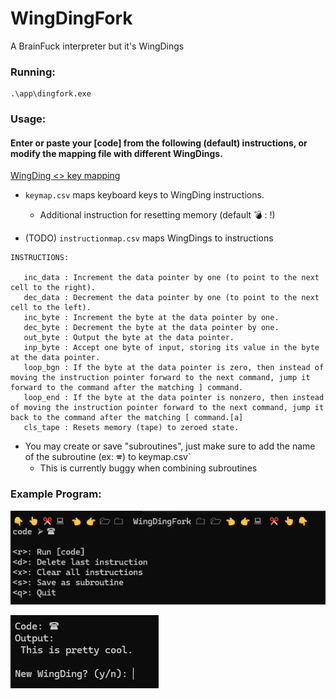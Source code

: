 # WingDingFork
A BrainFuck interpreter but it's WingDings

### Running:
```
.\app\dingfork.exe
```

### Usage:

#### Enter or paste your [code] from the following (default) instructions, or modify the mapping file with different WingDings.
[WingDing <> key mapping](./dingfork/data/keymap.csv)

* `keymap.csv` maps keyboard keys to WingDing instructions.
   * Additional instruction for resetting memory (default 💣 : !)

* (TODO) `instructionmap.csv` maps WingDings to instructions
```
INSTRUCTIONS:
   
   inc_data : Increment the data pointer by one (to point to the next cell to the right).
   dec_data : Decrement the data pointer by one (to point to the next cell to the left).
   inc_byte : Increment the byte at the data pointer by one.
   dec_byte : Decrement the byte at the data pointer by one.
   out_byte : Output the byte at the data pointer.
   inp_byte : Accept one byte of input, storing its value in the byte at the data pointer.
   loop_bgn : If the byte at the data pointer is zero, then instead of moving the instruction pointer forward to the next command, jump it forward to the command after the matching ] command.
   loop_end : If the byte at the data pointer is nonzero, then instead of moving the instruction pointer forward to the next command, jump it back to the command after the matching [ command.[a]
   cls_tape : Resets memory (tape) to zeroed state.

```

* You may create or save "subroutines", just make sure to add the name of the subroutine (ex: 🕿) to keymap.csv`
   - This is currently buggy when combining subroutines


### Example Program:

![Example2](./ref/example2.png)


![Example1](./ref/example1.png)
